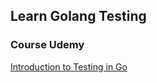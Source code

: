 ## Learn Golang Testing

### Course Udemy

[Introduction to Testing in Go](www.udemy.com/course/introduction-to-testing-in-go-golang)

